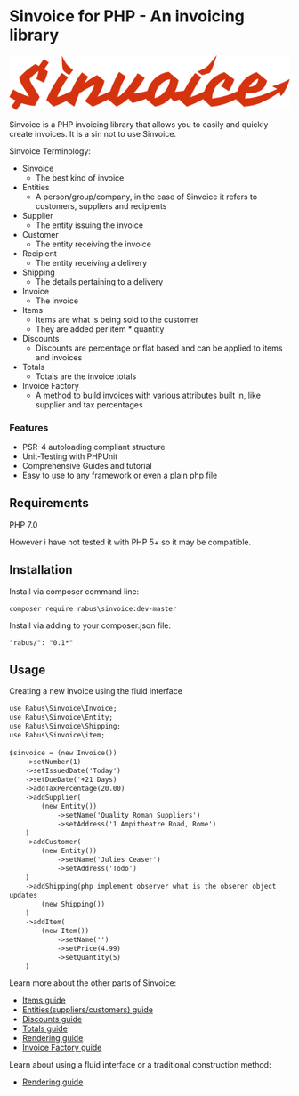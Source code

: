 # Sinvoice for PHP - An invoicing library

![Image](files/graphics/sinvoice-logo.png?raw=true)

Sinvoice is a PHP invoicing library that allows you to easily and quickly create invoices. It is a sin not to use Sinvoice.

Sinvoice Terminology:
* Sinvoice
    * The best kind of invoice
* Entities
    * A person/group/company, in the case of Sinvoice it refers to customers, suppliers and recipients
* Supplier
    * The entity issuing the invoice
* Customer
    * The entity receiving the invoice
* Recipient
    * The entity receiving a delivery
* Shipping
    * The details pertaining to a delivery
* Invoice
    * The invoice
* Items
    * Items are what is being sold to the customer
    * They are added per item * quantity
* Discounts
    * Discounts are percentage or flat based and can be applied to items and invoices
* Totals
    * Totals are the invoice totals
* Invoice Factory
    * A method to build invoices with various attributes built in, like supplier and tax percentages
    

###  Features

* PSR-4 autoloading compliant structure
* Unit-Testing with PHPUnit
* Comprehensive Guides and tutorial
* Easy to use to any framework or even a plain php file

## Requirements
PHP 7.0

However i have not tested it with PHP 5+ so it may be compatible.

## Installation
Install via composer command line:

```
composer require rabus\sinvoice:dev-master
```

Install via adding to your composer.json file:
```
"rabus/": "0.1*"
```

## Usage

Creating a new invoice using the fluid interface

```
use Rabus\Sinvoice\Invoice;
use Rabus\Sinvoice\Entity;
use Rabus\Sinvoice\Shipping;
use Rabus\Sinvoice\item;

$sinvoice = (new Invoice())
    ->setNumber(1)
    ->setIssuedDate('Today')
    ->setDueDate('+21 Days)
    ->addTaxPercentage(20.00)
    ->addSupplier(
        (new Entity())
            ->setName('Quality Roman Suppliers')
            ->setAddress('1 Ampitheatre Road, Rome')
    )
    ->addCustomer(
        (new Entity())
            ->setName('Julies Ceaser')
            ->setAddress('Todo')
    )
    ->addShipping(php implement observer what is the obserer object updates
        (new Shipping())
    )
    ->addItem(
        (new Item())
            ->setName('')
            ->setPrice(4.99)
            ->setQuantity(5)
    )
```

Learn more about the other parts of Sinvoice:
* [Items guide](documents/items.md)
* [Entities(suppliers/customers) guide](documents/entities.md)
* [Discounts guide](documents/discounts.md)
* [Totals guide](documents/totals.md)
* [Rendering guide](documents/rendering.md)
* [Invoice Factory guide](documents/invoice-factory.md)

Learn about using a fluid interface or a traditional construction method:
* [Rendering guide](documents/rendering.md) 



